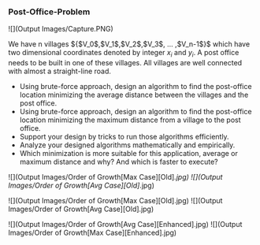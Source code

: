 ### Post-Office-Problem

![](Output Images/Capture.PNG)

We have n villages ${$V_0$,$V_1$,$V_2$,$V_3$, … ,$V_n-1$}$ which have two dimensional coordinates denoted by integer $x_i$
and $y_i$. A post office needs to be built in one of these villages. All villages are well connected with almost a
straight-line road.
* Using brute-force approach, design an algorithm to find the post-office location minimizing the average
distance between the villages and the post office.
* Using brute-force approach, design an algorithm to find the post-office location minimizing the
maximum distance from a village to the post office.
* Support your design by tricks to run those algorithms efficiently.
* Analyze your designed algorithms mathematically and empirically.
* Which minimization is more suitable for this application, average or maximum distance and why? And
which is faster to execute?

![](Output Images/Order of Growth[Max Case][Old]_.jpg)
![](Output Images/Order of Growth[Avg Case][Old]_.jpg)

![](Output Images/Order of Growth[Max Case][Old].jpg)
![](Output Images/Order of Growth[Avg Case][Old].jpg)

![](Output Images/Order of Growth[Avg Case][Enhanced].jpg)
![](Output Images/Order of Growth[Max Case][Enhanced].jpg)


